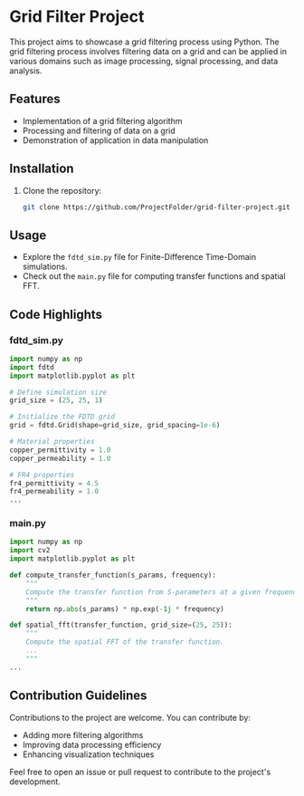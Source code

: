# Grid Filter Project

This project aims to showcase a grid filtering process using Python. The grid filtering process involves filtering data on a grid and can be applied in various domains such as image processing, signal processing, and data analysis.

## Features
- Implementation of a grid filtering algorithm
- Processing and filtering of data on a grid
- Demonstration of application in data manipulation

## Installation
1. Clone the repository:
   ```bash
   git clone https://github.com/ProjectFolder/grid-filter-project.git
   ```

## Usage
- Explore the `fdtd_sim.py` file for Finite-Difference Time-Domain simulations.
- Check out the `main.py` file for computing transfer functions and spatial FFT.

## Code Highlights
### fdtd_sim.py
```python
import numpy as np
import fdtd
import matplotlib.pyplot as plt

# Define simulation size
grid_size = (25, 25, 1)

# Initialize the FDTD grid
grid = fdtd.Grid(shape=grid_size, grid_spacing=1e-6)

# Material properties
copper_permittivity = 1.0
copper_permeability = 1.0

# FR4 properties
fr4_permittivity = 4.5
fr4_permeability = 1.0
...
```

### main.py
```python
import numpy as np
import cv2
import matplotlib.pyplot as plt

def compute_transfer_function(s_params, frequency):
    """
    Compute the transfer function from S-parameters at a given frequency.
    """
    return np.abs(s_params) * np.exp(-1j * frequency)

def spatial_fft(transfer_function, grid_size=(25, 25)):
    """
    Compute the spatial FFT of the transfer function.
    ...
    """
...
```

## Contribution Guidelines
Contributions to the project are welcome. You can contribute by:
- Adding more filtering algorithms
- Improving data processing efficiency
- Enhancing visualization techniques

Feel free to open an issue or pull request to contribute to the project's development.